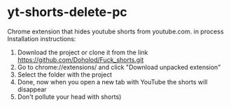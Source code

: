 # yt-shorts-delete-pc
Chrome extension that hides youtube shorts from youtube.com.
in process
Installation instructions:
1. Download the project or clone it from the link https://github.com/Doholod/Fuck_shorts.git
2. Go to chrome://extensions/ and click "Download unpacked extension"
3. Select the folder with the project
4. Done, now when you open a new tab with YouTube the shorts will disappear
5. Don't pollute your head with shorts)
